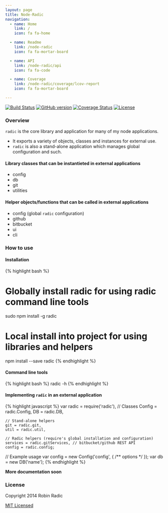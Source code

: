 ```yaml
---
layout: page
title: Node-Radic
navigation:
  - name: Home
    link: /
    icon: fa fa-home

  - name: Readme
    link: /node-radic
    icon: fa fa-mortar-board

  - name: API
    link: /node-radic/api
    icon: fa fa-code

  - name: Coverage
    link: /node-radic/coverage/lcov-report
    icon: fa fa-mortar-board

---
```


[![Build Status](https://travis-ci.org/RobinRadic/node-radic.svg?branch=master)](http://travis-ci.org/RobinRadic/node-radic)
[![GitHub version](https://badge.fury.io/gh/robinradic%2Fnode-radic.svg)](http://badge.fury.io/gh/robinradic%2Fnode-radic)
[![Coverage Status](https://img.shields.io/coveralls/RobinRadic/node-radic.svg)](https://coveralls.io/r/RobinRadic/node-radic)
[![License](http://img.shields.io/badge/license-MIT-blue.svg)](http://radic.mit-license.org)

### Overview
`radic` is the core library and application for many of my node applications.
 
- It exports a variety of objects, classes and instances for external use.   
- `radic` is also a stand-alone application which manages global configuration and such.
  
  
#### Library classes that can be instantieted in external applications 
- config
- db
- git
- utilities
  
  
#### Helper objects/functions that can be called in external applications
- config (global `radic` configuration)
- github
- bitbucket
- ui
- cli
  
  
### How to use
#### Installation
{% highlight bash %}
# Globally install radic for using radic command line tools
sudo npm install -g radic

# Local install into project for using libraries and helpers
npm install --save radic
{% endhighlight %}
  
  
#### Command line tools
{% highlight bash %}
radic -h
{% endhighlight %}
  
#### Implementing `radic` in an external application
{% highlight javascript %}
var radic = require('radic'),
    // Classes
    Config = radic.Config,
    DB = radic.DB,
    
    // Stand-alone helpers
    git = radic.git,
    util = radic.util,
    
    // Radic helpers (require's global installation and configuration)
    services = radic.gitServices, // bitbucket/github REST API 
    config = radic.config;   
 
 
// Example usage
var config = new Config('config', { /** options */ });
var db = new DB('name');
{% endhighlight %}
 
**More documentation soon**

### License
Copyright 2014 Robin Radic 

[MIT Licensed](http://radic.mit-license.org)

